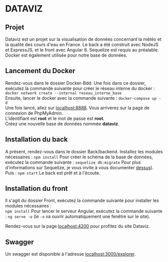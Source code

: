 # DATAVIZ

## Projet

Dataviz est un projet sur la visualisation de données concernant la météo et la qualité des cours d'eau en France.
Le back a été construit avec NodeJS et ExpressJS, et le front avec Angular 8. Sequelize est requis au préalable.
Docker est également utilisée pour notre base de données.



## Lancement du Docker

Rendez-vous dans le dossier Docker-Bdd. Une fois dans ce dossier, exécutez la commande suivante pour créer le réseau interne du docker :  
`docker network create --internal reseau_interne_base`  
Ensuite, lancer le docker avec la commande suivante :
`docker-compose up -d`  
Une fois lancé, allez sur [localhost:8888](localhost:8888). Vous arriverez sur la page de connexion de PhpMyAdmin.  
L'identifiant est **root** et le mot de passe est **root**.  
Créez une nouvelle base de données nommée **dataviz**.

## Installation du back

A présent, rendez-vous dans le dossier Back/backend.
Installez les modules nécessaires :
`npm install`
Pour créer le schéma de la base de données, exécutez la commande suivante :
`sequelize db:migrate`
Pour plus d'informations sur Sequelize, je vous invite à vous documenter [dessus](https://sequelize.org/v5/)).
Puis :
`npm start`
Le back est prêt et à l'écoute.


## Installation du front

Il s'agit du dossier Front, exécutez la commande suivante pour installer les modules nécessaires :  
`npm install`
Pour lancer le serveur Angular, exécutez la commande suivante : 
`ng serve -o` (le `-o` va ouvrir automatiquement une fenêtre sur le site).  


Rendez-vous sur la page [localhost:4200](localhost:4200) pour profitez du site Dataviz.

## Swagger

Un swagger est disponible à l'adresse [localhost:3000/explorer](localhost:3000/explorer).
